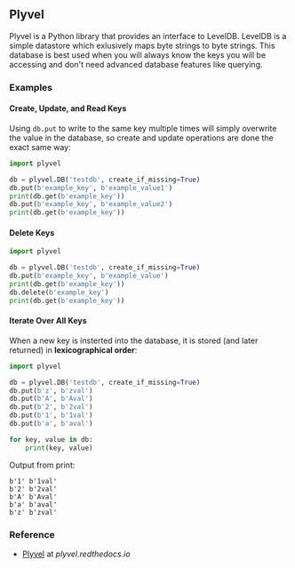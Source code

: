 ## Plyvel

Plyvel is a Python library that provides an interface to LevelDB. LevelDB is a simple datastore which exlusively maps byte strings to byte strings. This database is best used when you will always know the keys you will be accessing and don't need advanced database features like querying.

### Examples

#### Create, Update, and Read Keys

Using `db.put` to write to the same key multiple times will simply overwrite the value in the database, so create and update operations are done the exact same way:

```python
import plyvel

db = plyvel.DB('testdb', create_if_missing=True)
db.put(b'example_key', b'example_value1')
print(db.get(b'example_key'))
db.put(b'example_key', b'example_value2')
print(db.get(b'example_key'))

```

#### Delete Keys

```python
import plyvel

db = plyvel.DB('testdb', create_if_missing=True)
db.put(b'example_key', b'example_value')
print(db.get(b'example_key'))
db.delete(b'example_key')
print(db.get(b'example_key'))
```

#### Iterate Over All Keys

When a new key is insterted into the database, it is stored (and later returned) in **lexicographical order**:

```python
import plyvel

db = plyvel.DB('testdb', create_if_missing=True)
db.put(b'z', b'zval')
db.put(b'A', b'Aval')
db.put(b'2', b'2val')
db.put(b'1', b'1val')
db.put(b'a', b'aval')

for key, value in db:
    print(key, value)
```

Output from print:

```
b'1' b'1val'
b'2' b'2val'
b'A' b'Aval'
b'a' b'aval'
b'z' b'zval'
```

### Reference

-   [Plyvel](https://plyvel.readthedocs.io/en/latest/index.html) at _plyvel.redthedocs.io_
